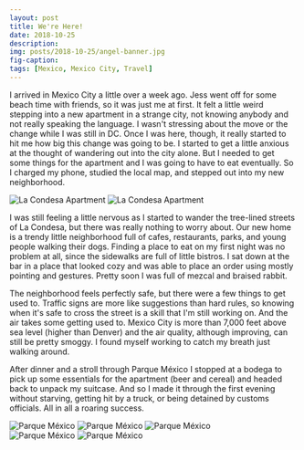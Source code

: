 ```yaml
---
layout: post
title: We're Here!
date: 2018-10-25
description:
img: posts/2018-10-25/angel-banner.jpg
fig-caption:
tags: [Mexico, Mexico City, Travel]
---
```

I arrived in Mexico City a little over a week ago. Jess went off for some beach time with friends, so it was just me at first. It felt a little weird stepping into a new apartment in a strange city, not knowing anybody and not really speaking the language. I wasn't stressing about the move or the change while I was still in DC. Once I was here, though, it really started to hit me how big this change was going to be. I started to get a little anxious at the thought of wandering out into the city alone. But I needed to get some things for the apartment and I was going to have to eat eventually. So I charged my phone, studied the local map, and stepped out into my new neighborhood.

<div class="center">
  <img src="{{site.baseurl}}/assets/img/posts/2018-10-25/apartment-1.jpg" alt="La Condesa Apartment" />
  <img src="{{site.baseurl}}/assets/img/posts/2018-10-25/apartment-2.jpg" alt="La Condesa Apartment" />
</div>

I was still feeling a little nervous as I started to wander the tree-lined streets of La Condesa, but there was really nothing to worry about. Our new home is a  trendy little neighborhood full of cafes, restaurants, parks, and young people walking their dogs. Finding a place to eat on my first night was no problem at all, since the sidewalks are full of little bistros. I sat down at the bar in a place that looked cozy and was able to place an order using mostly pointing and gestures. Pretty soon  I was full of mezcal and braised rabbit.

The neighborhood feels perfectly safe, but there were a few things to get used to. Traffic signs are more like suggestions than hard rules, so knowing when it's safe to cross the street is a skill that I'm still working on. And the air takes some getting used to. Mexico City is more than 7,000 feet above sea level (higher than Denver) and the air quality, although improving,  can still be pretty smoggy. I found myself working to catch my breath just walking around.

After dinner and a stroll through Parque México I stopped at a bodega to pick up some essentials for the apartment (beer and cereal) and headed back to unpack my suitcase. And so I made it through the first evening without starving, getting hit by a truck, or being detained by customs officials. All in all a roaring success.

<div class="center">
  <img src="{{site.baseurl}}/assets/img/posts/2018-10-25/park-1.jpg" class="vertical" alt="Parque México"/>
  <img src="{{site.baseurl}}/assets/img/posts/2018-10-25/fountain.jpg" class="vertical" alt="Parque México"/>
  <img src="{{site.baseurl}}/assets/img/posts/2018-10-25/statue-2.jpg" class="vertical" alt="Parque México"/>
</div>

<div class="center">
  <img src="{{site.baseurl}}/assets/img/posts/2018-10-25/park-2.jpg" alt="Parque México"/>
  <img src="{{site.baseurl}}/assets/img/posts/2018-10-25/statue-1.jpg" alt="Parque México"/>
</div>
